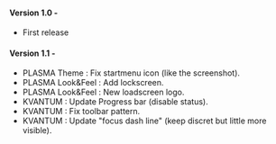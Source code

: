 #### Version 1.0 - 
- First release

#### Version 1.1 - 
- PLASMA Theme : Fix startmenu icon (like the screenshot).
- PLASMA Look&Feel : Add lockscreen.
- PLASMA Look&Feel : New loadscreen logo.
- KVANTUM : Update Progress bar (disable status).
- KVANTUM : Fix toolbar pattern.
- KVANTUM : Update "focus dash line" (keep discret but little more visible).





